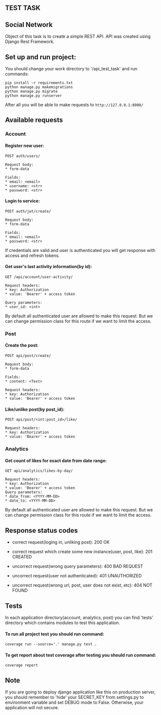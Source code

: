 ## TEST TASK

## Social Network
Object of this task is to create a simple REST API.
API was created using Django Rest Framework.

## Set up and run project:


You should change your work directory to '/api_test_task' and run commands:
```
pip install -r requirements.txt
python manage.py makemigrations
python manage.py migrate
python manage.py runserver
```
After all you will be able to make requests to ```http://127.0.0.1:8000/```

## Available requests

### Account
#### Register new user:

```POST auth/users/```
```
Request body:
* form-data

Fields:
* email: <email>
* username: <str>
* password: <str>
```

#### Login to service:

```POST auth/jwt/create/```
```
Request body:
* form-data

Fields:
* email: <email>
* password: <str>
```
If credentials are valid and user is authenticated
you will get response with access and refresh tokens.


#### Get user's last activity information(by id):

```GET /api/account/user-activity/```
```
Request headers:
* key: Authorization
* value: 'Bearer' + access token

Query parameters:
* user_id: <int>
```
By default all authenticated user are allowed to make this request.
But we can change permission class for this route if we want to limit the access.

### Post
#### Create the post:

```POST api/post/create/```
```
Request body:
* form-data

Fields:
* content: <Text>

Request headers:
* key: Authorization
* value: 'Bearer' + access token
```
#### Like/unlike post(by post_id):

```POST api/post/<int:post_id>/like/```
```
Request headers:
* key: Authorization
* value: 'Bearer' + access token
```
### Analytics
#### Get count of likes for exact date from date range:

```GET api/analytics/likes-by-day/```
```
Request headers:
* key: Authorization
* value: 'Bearer' + access token
Query parameters:
* date_from: <YYYY-MM-DD>
* date_to: <YYYY-MM-DD>
```
By default all authenticated user are allowed to make this request.
But we can change permission class for this route if we want to limit the access.

## Response status codes
* correct request(loging in, unliking post): 200 OK
* correct request which create some new instance(user, post, like): 201 CREATED
  

* uncorrect request(wrong query parameters): 400 BAD REQUEST
* uncorrect request(user not authenticated): 401 UNAUTHORIZED
* uncorrect request(wrong url, post, user does not exist, etc): 404 NOT FOUND

## Tests

In each application directory(account, analytics, post)
you can find 'tests' directory which contains modules to test this application.

#### To run all project test you should run command:
```
coverage run --source='.' manage.py test .
```
#### To get report about test coverage after testing you should run command:
```
coverage report
```

## Note

If you are going to deploy django application like this on production server, you should remember to 'hide' your SECRET_KEY from settings.py
to environment variable and set DEBUG mode to False. Otherwise, your application will not secure.

